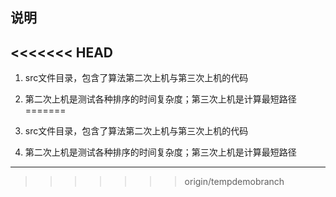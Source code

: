 ## 说明
<<<<<<< HEAD
-----------------
1. src文件目录，包含了算法第二次上机与第三次上机的代码
2. 第二次上机是测试各种排序的时间复杂度；第三次上机是计算最短路径
=======

1. src文件目录，包含了算法第二次上机与第三次上机的代码
2. 第二次上机是测试各种排序的时间复杂度；第三次上机是计算最短路径
---------------------------
>>>>>>> origin/tempdemobranch
